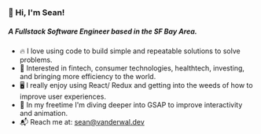 ### 👋 Hi, I'm Sean!
##### A Fullstack Software Engineer based in the SF Bay Area.

- 🔥 I love using code to build simple and repeatable solutions to solve problems.
- 👀 Interested in fintech, consumer technologies, healthtech, investing, and bringing more efficiency to the world.
- 🖥️ I really enjoy using React/ Redux and getting into the weeds of how to improve user experiences.
- 🌱 In my freetime I'm diving deeper into GSAP to improve interactivity and animation. 
- 📬 Reach me at: sean@vanderwal.dev
